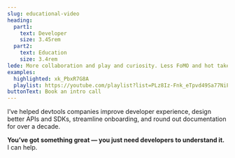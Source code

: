 ```yaml
---
slug: educational-video
heading:
  part1:
    text: Developer
    size: 3.45rem
  part2:
    text: Education
    size: 3.4rem
lede: More collaboration and play and curiosity. Less FoMO and hot takes.
examples:
  highlighted: xk_PbxR7G8A
  playlist: https://youtube.com/playlist?list=PLz8Iz-Fnk_eTpvd49Sa77NiF8Uqq5Iykx&si=hXPMMv03m6xc9k5L
buttonText: Book an intro call
---
```


I’ve helped devtools companies improve developer experience, design better APIs and SDKs, streamline onboarding, and round out documentation for over a decade.

**You’ve got something great — you just need developers to understand it.** I can help.
